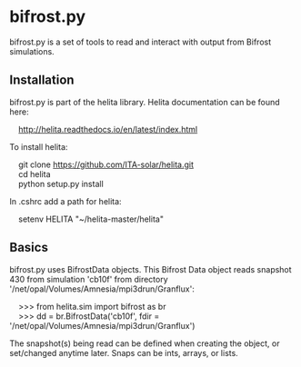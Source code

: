bifrost.py
==========

bifrost.py is a set of tools to read and interact with output from Bifrost simulations.

Installation
------------

bifrost.py is part of the helita library. Helita documentation can be found here: 

&nbsp;&nbsp;&nbsp; http://helita.readthedocs.io/en/latest/index.html

To install helita:

  &nbsp;&nbsp;&nbsp; git clone https://github.com/ITA-solar/helita.git <br />
  &nbsp;&nbsp;&nbsp; cd helita <br />
  &nbsp;&nbsp;&nbsp; python setup.py install

In .cshrc add a path for helita: <br />

  &nbsp;&nbsp;&nbsp; setenv HELITA "~/helita-master/helita"

Basics
------

bifrost.py uses BifrostData objects. This Bifrost Data object reads snapshot 430 from simulation 'cb10f' from directory '/net/opal/Volumes/Amnesia/mpi3drun/Granflux':

&nbsp;&nbsp;&nbsp; >>> from helita.sim import bifrost as br <br />
&nbsp;&nbsp;&nbsp; >>> dd = br.BifrostData('cb10f', fdir = '/net/opal/Volumes/Amnesia/mpi3drun/Granflux')

The snapshot(s) being read can be defined when creating the object, or set/changed anytime later. Snaps can be ints, arrays, or lists. 
